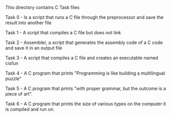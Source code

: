This directory contains C Task files 

Task 0 - Is a script that runs a C file through the preprocessor and save the result into another file 

Task 1 - A script that compiles a C file but does not link 

Task 2 - Assembler, a script that generates the assembly code of a C code and save it in an output file 

Task 3 - A script that compiles a C file and creates an executable named cisfun 

Task 4 - A C program that prints "Programming is like building a multilingual puzzle" 

Task 5 - A C program that prints "with proper grammar, but the outcome is a piece of art". 

Task 6 - A C program that prints the size of various types on the computer it is compiled and run on.
